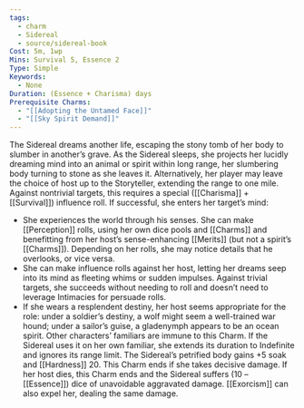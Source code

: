 ```yaml
---
tags:
  - charm
  - Sidereal
  - source/sidereal-book
Cost: 5m, 1wp
Mins: Survival 5, Essence 2
Type: Simple
Keywords:
  - None
Duration: (Essence + Charisma) days
Prerequisite Charms:
  - "[[Adopting the Untamed Face]]"
  - "[[Sky Spirit Demand]]"
---
```

The Sidereal dreams another life, escaping the stony tomb of her body to slumber in another’s grave. As the Sidereal sleeps, she projects her lucidly dreaming mind into an animal or spirit within long range, her slumbering body turning to stone as she leaves it. Alternatively, her player may leave the choice of host up to the Storyteller, extending the range to one mile. Against nontrivial targets, this requires a special ([[Charisma]] + [[Survival]]) influence roll. If successful, she enters her target’s mind: 
-  She experiences the world through his senses. She can make [[Perception]] rolls, using her own dice pools and [[Charms]] and benefitting from her host’s sense-enhancing [[Merits]] (but not a spirit’s [[Charms]]). Depending on her rolls, she may notice details that he overlooks, or vice versa. 
-  She can make influence rolls against her host, letting her dreams seep into its mind as fleeting whims or sudden impulses. Against trivial targets, she succeeds without needing to roll and doesn’t need to leverage Intimacies for persuade rolls. 
-  If she wears a resplendent destiny, her host seems appropriate for the role: under a soldier’s destiny, a wolf might seem a well-trained war hound; under a sailor’s guise, a gladenymph appears to be an ocean spirit. Other characters’ familiars are immune to this Charm. If the Sidereal uses it on her own familiar, she extends its duration to Indefinite and ignores its range limit. The Sidereal’s petrified body gains +5 soak and [[Hardness]] 20. This Charm ends if she takes decisive damage. If her host dies, this Charm ends and the Sidereal suffers (10 – [[Essence]]) dice of unavoidable aggravated damage. [[Exorcism]] can also expel her, dealing the same damage.
